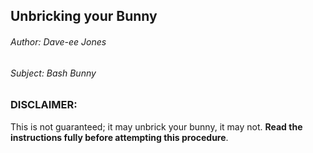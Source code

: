 ## Unbricking your Bunny
###### Author: Dave-ee Jones
###### Subject: Bash Bunny

### DISCLAIMER:
This is not guaranteed; it may unbrick your bunny, it may not. **Read the instructions fully before attempting this procedure**.
